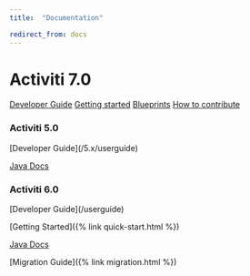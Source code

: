```yaml
---
title:  "Documentation"

redirect_from: docs
---
```

<div class="bg-no-repeat bg-full-width bg-bottom lg:bg-center bg-image-clouds-full xl:pb-16">
  <div class="text-center wrap max-w-md pt-4 pb-8 md:pt-8 lg:px-16 lg:pb-16 btn-grid">
    <h1 class="text-green w-full mb-4">Activiti 7.0</h1>
    <a href='https://activiti.gitbooks.io/activiti-7-developers-guide/content/' class="btn-grid__btn">Developer Guide</a>
    <a href="{% link before-you-start.html %}" data-modal="#before-you-start" class='btn-grid__btn'>Getting started</a>
    <a href='https://activiti.gitbooks.io/activiti-7-developers-guide/content/blueprints/Overview.html' class="btn-grid__btn">Blueprints</a>
    <a href='https://activiti.gitbooks.io/activiti-7-developers-guide/content/contribute.html' class="btn-grid__btn">How to contribute</a>
  </div>
</div>

<div class="wrap py-4 xl:py-16 text-center flex flex-wrap justify-around">
  <div class="my-8 md:m-8 pb-2">
    <h3 class="section-heading xl:px-6">Activiti 5.0</h3>
<div markdown='1'>
  [Developer Guide](/5.x/userguide)

  [Java Docs](/javadocs)
</div>
  </div>
  <div class="my-8 md:m-8 pb-2">
    <h3 class="section-heading xl:px-6">Activiti 6.0</h3>
<div markdown='1'>
  [Developer Guide](/userguide)

  [Getting Started]({% link quick-start.html %})

  [Java Docs](/javadocs)

  [Migration Guide]({% link migration.html %})
</div>
  </div>
</div>
